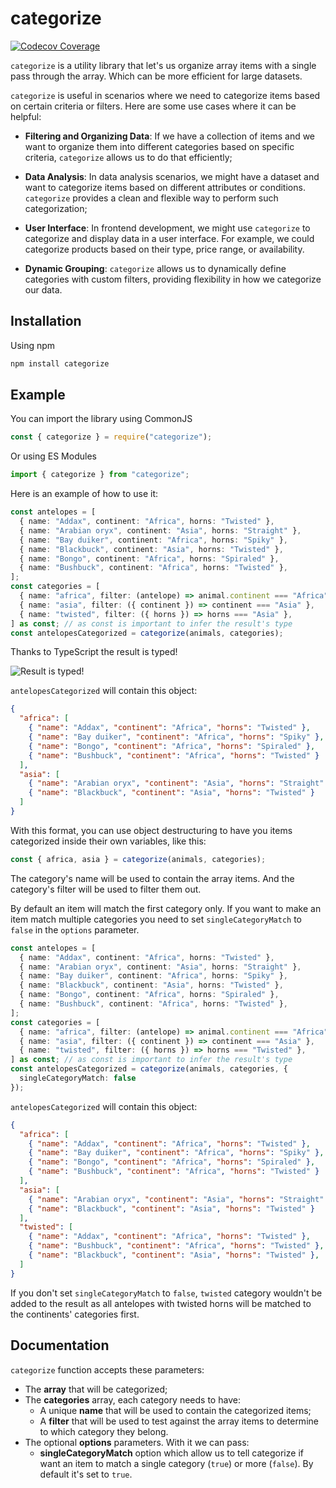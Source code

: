 # categorize

[![Codecov Coverage](https://img.shields.io/codecov/c/github/GhassenRjab/categorize/main.svg)](https://codecov.io/gh/GhassenRjab/categorize/)

`categorize` is a utility library that let's us organize array items with a single pass through the array. Which can be more efficient for large datasets.

`categorize` is useful in scenarios where we need to categorize items based on certain criteria or filters. Here are some use cases where it can be helpful:

- **Filtering and Organizing Data**: If we have a collection of items and we want to organize them into different categories based on specific criteria, `categorize` allows us to do that efficiently;

- **Data Analysis**: In data analysis scenarios, we might have a dataset and want to categorize items based on different attributes or conditions. `categorize` provides a clean and flexible way to perform such categorization;

- **User Interface**: In frontend development, we might use `categorize` to categorize and display data in a user interface. For example, we could categorize products based on their type, price range, or availability.

- **Dynamic Grouping**: `categorize` allows us to dynamically define categories with custom filters, providing flexibility in how we categorize our data.

## Installation

Using npm

```sh
npm install categorize
```

## Example

You can import the library using CommonJS

```js
const { categorize } = require("categorize");
```

Or using ES Modules

```js
import { categorize } from "categorize";
```

Here is an example of how to use it:

```typescript
const antelopes = [
  { name: "Addax", continent: "Africa", horns: "Twisted" },
  { name: "Arabian oryx", continent: "Asia", horns: "Straight" },
  { name: "Bay duiker", continent: "Africa", horns: "Spiky" },
  { name: "Blackbuck", continent: "Asia", horns: "Twisted" },
  { name: "Bongo", continent: "Africa", horns: "Spiraled" },
  { name: "Bushbuck", continent: "Africa", horns: "Twisted" },
];
const categories = [
  { name: "africa", filter: (antelope) => animal.continent === "Africa" },
  { name: "asia", filter: ({ continent }) => continent === "Asia" },
  { name: "twisted", filter: ({ horns }) => horns === "Asia" },
] as const; // as const is important to infer the result's type
const antelopesCategorized = categorize(animals, categories);
```

Thanks to TypeScript the result is typed!

![Result is typed!](/assets/typed-result.png "Result is typed!")

`antelopesCategorized` will contain this object:

```json
{
  "africa": [
    { "name": "Addax", "continent": "Africa", "horns": "Twisted" },
    { "name": "Bay duiker", "continent": "Africa", "horns": "Spiky" },
    { "name": "Bongo", "continent": "Africa", "horns": "Spiraled" },
    { "name": "Bushbuck", "continent": "Africa", "horns": "Twisted" }
  ],
  "asia": [
    { "name": "Arabian oryx", "continent": "Asia", "horns": "Straight" },
    { "name": "Blackbuck", "continent": "Asia", "horns": "Twisted" }
  ]
}
```

With this format, you can use object destructuring to have you items categorized inside their own variables, like this:

```js
const { africa, asia } = categorize(animals, categories);
```

The category's name will be used to contain the array items. And the category's filter will be used to filter them out.

By default an item will match the first category only. If you want to make an item match multiple categories you need to set `singleCategoryMatch` to `false` in the `options` parameter.

```typescript
const antelopes = [
  { name: "Addax", continent: "Africa", horns: "Twisted" },
  { name: "Arabian oryx", continent: "Asia", horns: "Straight" },
  { name: "Bay duiker", continent: "Africa", horns: "Spiky" },
  { name: "Blackbuck", continent: "Asia", horns: "Twisted" },
  { name: "Bongo", continent: "Africa", horns: "Spiraled" },
  { name: "Bushbuck", continent: "Africa", horns: "Twisted" },
];
const categories = [
  { name: "africa", filter: (antelope) => animal.continent === "Africa" },
  { name: "asia", filter: ({ continent }) => continent === "Asia" },
  { name: "twisted", filter: ({ horns }) => horns === "Twisted" },
] as const; // as const is important to infer the result's type
const antelopesCategorized = categorize(animals, categories, {
  singleCategoryMatch: false
});
```

`antelopesCategorized` will contain this object:

```json
{
  "africa": [
    { "name": "Addax", "continent": "Africa", "horns": "Twisted" },
    { "name": "Bay duiker", "continent": "Africa", "horns": "Spiky" },
    { "name": "Bongo", "continent": "Africa", "horns": "Spiraled" },
    { "name": "Bushbuck", "continent": "Africa", "horns": "Twisted" }
  ],
  "asia": [
    { "name": "Arabian oryx", "continent": "Asia", "horns": "Straight" },
    { "name": "Blackbuck", "continent": "Asia", "horns": "Twisted" }
  ],
  "twisted": [
    { "name": "Addax", "continent": "Africa", "horns": "Twisted" },
    { "name": "Bushbuck", "continent": "Africa", "horns": "Twisted" },
    { "name": "Blackbuck", "continent": "Asia", "horns": "Twisted" },
  ]
}
```

If you don't set `singleCategoryMatch` to `false`, `twisted` category wouldn't be added to the result as all antelopes with twisted horns will be matched to the continents' categories first.

## Documentation

`categorize` function accepts these parameters:

- The **array** that will be categorized;
- The **categories** array, each category needs to have:
  - A unique **name** that will be used to contain the categorized items;
  - A **filter** that will be used to test against the array items to determine to which category they belong.
- The optional **options** parameters. With it we can pass:
  - **singleCategoryMatch** option which allow us to tell categorize if want an item to match a single category (`true`) or more (`false`). By default it's set to `true`.

